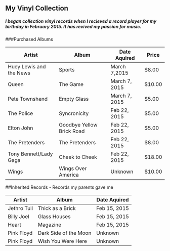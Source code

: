 ## My Vinyl Collection

##### I began collection vinyl records when I recieved a record player for my birthday in February 2015.  It has revived my passion for music.

###Purchased Albums  

|Artist                 |Album                    |Date Aquired  |Price  |  
|-----------------------|-------------------------|--------------|------------------------|  
|Huey Lewis and the News|Sports                   |March 7,2015  |$8.00  |
|Queen                  |The Game                 |March 7, 2015 |$10.00 |
|Pete Townshend         |Empty Glass              |March 7, 2015 |$5.00  |
|The Police             |Syncronicity             |Feb 22, 2015  |$5.00  |
|Elton John             |Goodbye Yellow Brick Road|Feb 22, 2015    |$5.00  |
|The Pretenders         |The Pretenders           |Feb 22, 2015      |$8.00  |
|Tony Bennett/Lady Gaga |Cheek to Cheek           |Feb 22, 2015 |$18.00 |
|Wings                  |Wings Over America       |Unknown      |$10.00 |


##Inherited Records - Records my parents gave me  

|Artist                 |Album                    |Date Aquired  |
|-----------------------|-------------------------|--------------|
|Jethro Tull            |Thick as a Brick         |Feb 15, 2015  |
|Billy Joel             |Glass Houses             |Feb 15, 2015  |
|Heart                  |Magazine                 |Feb 15, 2015  |
|Pink Floyd             |Dark Side of the Moon    |Unknown       |
|Pink Floyd             |Wish You Were Here       |Unknown       |




